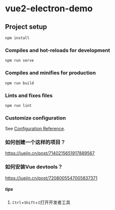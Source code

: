 # vue2-electron-demo

## Project setup
```
npm install
```

### Compiles and hot-reloads for development
```
npm run serve
```

### Compiles and minifies for production
```
npm run build
```

### Lints and fixes files
```
npm run lint
```

### Customize configuration
See [Configuration Reference](https://cli.vuejs.org/config/).


### 如何创建一个这样的项目？
https://juejin.cn/post/7140215651917889567


### 如何安装Vue devtools？
https://juejin.cn/post/7208005547005837371

##### tips
1. `Ctrl`+`Shift`+`I`打开开发者工具